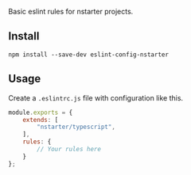 Basic eslint rules for nstarter projects.

## Install

```
npm install --save-dev eslint-config-nstarter
```

## Usage

Create a `.eslintrc.js` file with configuration like this.

```javascript
module.exports = {
    extends: [
        "nstarter/typescript",
    ],
    rules: {
        // Your rules here
    }
};
```
